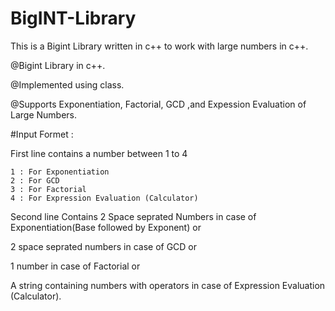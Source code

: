 # BigINT-Library
This is a Bigint Library written in c++ to work with large numbers in c++.

@Bigint Library in c++.

@Implemented using class.

@Supports Exponentiation, Factorial, GCD ,and Expession Evaluation of Large Numbers.  

#Input Formet :

First line contains a number between 1 to 4

    1 : For Exponentiation
    2 : For GCD
    3 : For Factorial 
    4 : For Expression Evaluation (Calculator)
Second line Contains 2 Space seprated Numbers in case of Exponentiation(Base followed by Exponent) or 

2 space seprated numbers in case of GCD or

1 number in case of Factorial or 

A string containing numbers with operators in case of Expression Evaluation (Calculator).
